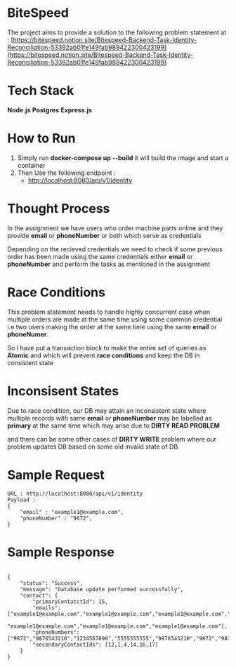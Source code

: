 # BiteSpeed

The project aims to provide a solution to the following problem statement at : [https://bitespeed.notion.site/Bitespeed-Backend-Task-Identity-Reconciliation-53392ab01fe149fab989422300423199](https://bitespeed.notion.site/Bitespeed-Backend-Task-Identity-Reconciliation-53392ab01fe149fab989422300423199)

# Tech Stack

**Node.js**
**Postgres**
**Express.js**

# How to Run

1. Simply run **docker-compose up --build** it will build the image and start a container
2. Then Use the following endpoint :
   - [http://localhost:8080/api/v1/identity](http://localhost:8080/api/v1/identity)

# Thought Process

In the assignment we have users who order machine parts online and they provide **email** or **phoneNumber** or both which serve as credentials

Depending on the recieved credentials we need to check if some previous order has been made using the same credentials either **email** or **phoneNumber** and perform the tasks as mentioned in the assignment

# Race Conditions

This problem statement needs to handle highly concurrent case when multiple orders are made at the same time using some common credential i.e two users making the order at the same time using the same **email** or **phoneNumer**.

So I have put a transaction block to make the entire set of queries as **Atomic** and which will prevent **race conditions** and keep the DB in consistent state

# Inconsisent States

Due to race condition, our DB may attain an inconsistent state where multiple records with same **email** or **phoneNumber** may be labelled as **primary** at the same time which may arise due to **DIRTY READ PROBLEM**

and there can be some other cases of **DIRTY WRITE** problem where our problem updates DB based on some old invalid state of DB.

# Sample Request

```
URL : http://localhost:8080/api/v1/identity
Payload :
{
    "email" : "example1@example.com",
    "phoneNumber" : "9872",
}

```

# Sample Response

```

{
    "status": "Success",
    "message": "Database update performed successfully",
    "contact": {
        "primaryContatctId": 15,
        "emails": ["example1@example.com","example1@example.com","example1@example.com","example1@example.com",
            "example1@example.com","example1@example.com","example1@example.com"],
        "phoneNumbers": ["9872","9876543210","1234567890","5555555555","9876543210","9872","9872"],
        "secondaryContactIds": [12,1,4,14,16,17]
    }
}

```
